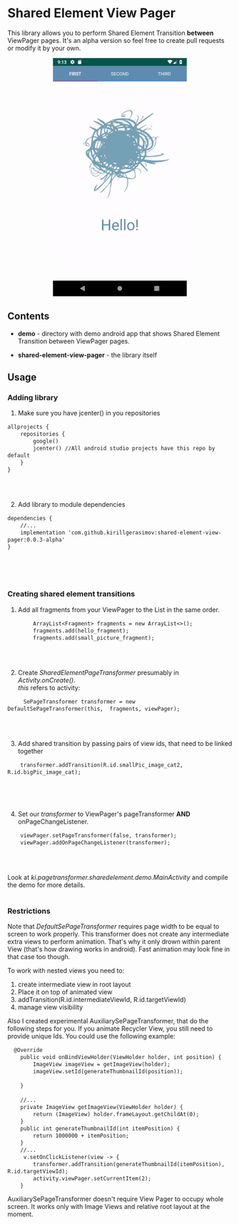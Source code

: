 # Shared Element View Pager
This library allows you to perform Shared Element Transition **between** ViewPager pages.
It's an alpha version so feel free to create pull requests or modify it by your own.
<p align="center">


<img src="images/shared-element-demo.gif"/>
</p>


## Contents
- **demo** - directory with demo android app that shows Shared Element Transition between ViewPager pages.

- **shared-element-view-pager** - the library itself

## Usage
### Adding library
1. Make sure you have jcenter() in you repositories
```        
allprojects {
    repositories {
        google()
        jcenter() //All android studio projects have this repo by default
    }
}
```
<br/>
<br/>


2. Add library to module dependencies
```   
dependencies {
    //...     
    implementation 'com.github.kirillgerasimov:shared-element-view-pager:0.0.3-alpha'
}
```
<br/>
<br/>
<br/>



### Creating shared element transitions

1. Add all fragments from your ViewPager to the List in the same order.
```
        ArrayList<Fragment> fragments = new ArrayList<>();
        fragments.add(hello_fragment);
        fragments.add(small_picture_fragment);
```
<br/>
<br/>


2. Create *SharedElementPageTransformer* presumably in *Activity.onCreate()*. <br/>
*this* refers to activity:
```
     SePageTransformer transformer = new DefaultSePageTransformer(this,  fragments, viewPager);
```
<br/>
<br/>


3. Add shared transition by passing pairs of view ids, that need to be linked together 

```
    transformer.addTransition(R.id.smallPic_image_cat2, R.id.bigPic_image_cat);


```
<br/>
<br/>


4. Set our *transformer* to ViewPager's pageTransformer **AND** onPageChangeListener.
```
    viewPager.setPageTransformer(false, transformer);
    viewPager.addOnPageChangeListener(transformer);
```
<br/>
<br/>



Look at *ki.pagetransformer.sharedelement.demo.MainActivity* and compile the demo for more details.
<br/>
<br/>


### Restrictions
Note that  *DefaultSePageTransformer* requires page width to be equal to screen to work properly.  This transformer does not 
create any intermediate extra views to perform animation. That's why it only drown within parent View (that's how drawing works in android). 
Fast animation may look fine in that case too though.

To work with nested views you need to: 
 1. create intermediate view in root layout
 2. Place it on top of animated view
 3. addTransition(R.id.intermediateViewId, R.id.targetViewId)
 4. manage view visibility

Also I created experimental AuxiliarySePageTransformer, that do the following steps for you. 
If you animate Recycler View, you still need to provide unique Ids. You could use the following 
example:

```
  @Override
    public void onBindViewHolder(ViewHolder holder, int position) {
        ImageView imageView = getImageView(holder);
        imageView.setId(generateThumbnailId(position));         
    
    }            
    
    //...       
    private ImageView getImageView(ViewHolder holder) {
        return (ImageView) holder.frameLayout.getChildAt(0);
    }
    public int generateThumbnailId(int itemPosition) {
        return 1000000 + itemPosition;
    }
    //...
     v.setOnClickListener(view -> {
        transformer.addTransition(generateThumbnailId(itemPosition), R.id.targetViewId);
        activity.viewPager.setCurrentItem(2);
    }
```

AuxiliarySePageTransformer doesn't require View Pager to occupy whole screen. 
It works only with Image Views and relative root layout at the moment.  